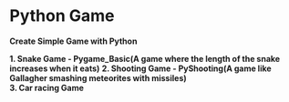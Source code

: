 # Python Game
**Create Simple Game with Python**

**1. Snake Game - Pygame_Basic(A game where the length of the snake increases when it eats)**
**2. Shooting Game - PyShooting(A game like Gallagher smashing meteorites with missiles)**  
**3. Car racing Game**  

